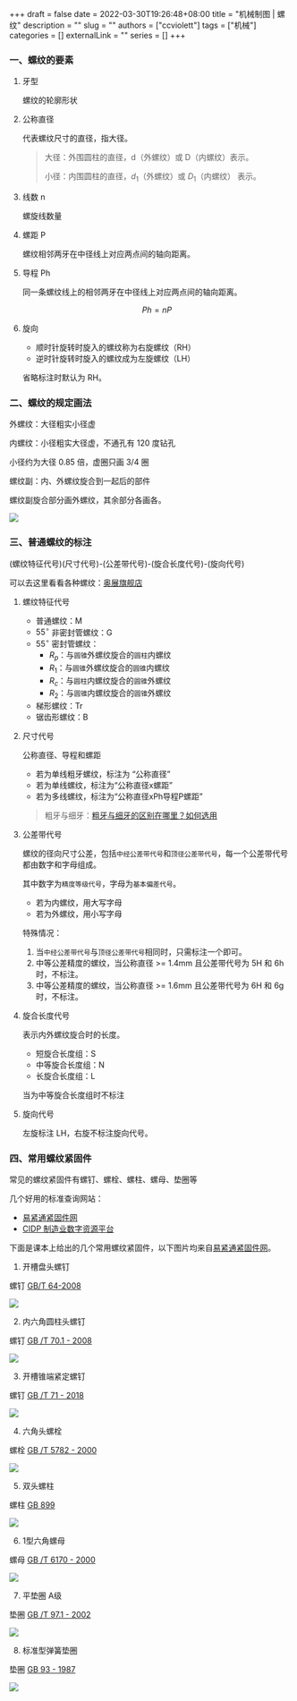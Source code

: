 +++ 
draft = false
date = 2022-03-30T19:26:48+08:00
title = "机械制图 | 螺纹"
description = ""
slug = ""
authors = ["ccviolett"]
tags = ["机械"]
categories = []
externalLink = ""
series = []
+++

### 一、螺纹的要素

1. 牙型

    螺纹的轮廓形状

2. 公称直径

    代表螺纹尺寸的直径，指大径。

    > 大径：外围圆柱的直径，d（外螺纹）或 D（内螺纹）表示。
    > 
    > 小径：内围圆柱的直径，$d_1$（外螺纹）或 $D_1$（内螺纹） 表示。

3. 线数 n

    螺旋线数量

4. 螺距 P

    螺纹相邻两牙在中径线上对应两点间的轴向距离。

5. 导程 Ph

    同一条螺纹线上的相邻两牙在中径线上对应两点间的轴向距离。

    $$ Ph = nP $$

6. 旋向

    - 顺时针旋转时旋入的螺纹称为右旋螺纹（RH）
    - 逆时针旋转时旋入的螺纹成为左旋螺纹（LH）

    省略标注时默认为 RH。

### 二、螺纹的规定画法

外螺纹：大径粗实小径虚

内螺纹：小径粗实大径虚，不通孔有 120 度钻孔

小径约为大径 0.85 倍，虚圈只画 3/4 圈

螺纹副：内、外螺纹旋合到一起后的部件

螺纹副旋合部分画外螺纹，其余部分各画各。

![](https://ccviolett-1307804825.cos.ap-shanghai.myqcloud.com/img/LWG1H3MJXPED6aq.png)

### 三、普通螺纹的标注

(螺纹特征代号)(尺寸代号)-(公差带代号)-(旋合长度代号)-(旋向代号)

可以去这里看看各种螺纹：[奥展旗舰店](https://aozhan.tmall.com/)

1. 螺纹特征代号
    - 普通螺纹：M
    - $55^\circ$ 非密封管螺纹：G
    - $55^\circ$ 密封管螺纹：
        - $R_p$：与`圆锥`外螺纹旋合的`圆柱`内螺纹
        - $R_1$：与`圆锥`外螺纹旋合的`圆锥`内螺纹
        - $R_c$：与`圆柱`内螺纹旋合的`圆锥`外螺纹
        - $R_2$：与`圆锥`内螺纹旋合的`圆锥`外螺纹
    - 梯形螺纹：Tr
    - 锯齿形螺纹：B

2. 尺寸代号

    公称直径、导程和螺距

    - 若为单线粗牙螺纹，标注为 “公称直径”
    - 若为单线螺纹，标注为“公称直径x螺距”
    - 若为多线螺纹，标注为“公称直径xPh导程P螺距”

    > 粗牙与细牙：[粗牙与细牙的区别在哪里？如何选用](https://zhuanlan.zhihu.com/p/237543900)

3. 公差带代号

    螺纹的径向尺寸公差，包括`中经公差带代号`和`顶径公差带代号`，每一个公差带代号都由数字和字母组成。

    其中数字为`精度等级代号`，字母为`基本偏差代号`。

    - 若为内螺纹，用大写字母
    - 若为外螺纹，用小写字母

    特殊情况：
    1. 当`中经公差带代号`与`顶径公差带代号`相同时，只需标注一个即可。
    2. 中等公差精度的螺纹，当公称直径 >= 1.4mm 且公差带代号为 5H 和 6h 时，不标注。
    3. 中等公差精度的螺纹，当公称直径 >= 1.6mm 且公差带代号为 6H 和 6g 时，不标注。

4. 旋合长度代号

    表示内外螺纹旋合时的长度。

    - 短旋合长度组：S
    - 中等旋合长度组：N
    - 长旋合长度组：L

    当为中等旋合长度组时不标注

5. 旋向代号

    左旋标注 LH，右旋不标注旋向代号。

### 四、常用螺纹紧固件

常见的螺纹紧固件有螺钉、螺栓、螺柱、螺母、垫圈等

几个好用的标准查询网站：
- [易紧通紧固件网](https://www.164580.com/)
- [CIDP 制造业数字资源平台](https://www.cidp.com.cn/)


下面是课本上给出的几个常用螺纹紧固件，以下图片均来自[易紧通紧固件网](https://www.164580.com/)。


1. 开槽盘头螺钉 

螺钉 [GB/T 64-2008](https://www.164580.com/info_29954.html)

![](https://ccviolett-1307804825.cos.ap-shanghai.myqcloud.com/img/6FbycP8E4etu5Ir.png)

2. 内六角圆柱头螺钉 

螺钉 [GB /T 70.1 - 2008](https://www.164580.com/info_30447.html)

![](https://ccviolett-1307804825.cos.ap-shanghai.myqcloud.com/img/WUFf91YGxQmvrLb.jpg)

3. 开槽锥端紧定螺钉 

螺钉 [GB /T 71 - 2018](https://www.164580.com/info_344862.html)

![](https://ccviolett-1307804825.cos.ap-shanghai.myqcloud.com/img/lTJ7xptPe4oRWGs.png)

4. 六角头螺栓 

螺栓 [GB /T 5782 - 2000](https://www.164580.com/info_6460.html)

![](https://ccviolett-1307804825.cos.ap-shanghai.myqcloud.com/img/Qvt2yUzPrpT1YC6.png)

5. 双头螺柱

螺柱 [GB 899](https://www.164580.com/info_765.html)

![](https://ccviolett-1307804825.cos.ap-shanghai.myqcloud.com/img/skDYA9CWuqogXQf.png)

6. 1型六角螺母 

螺母 [GB /T 6170 - 2000](https://www.164580.com/info_12529.html)

![](https://ccviolett-1307804825.cos.ap-shanghai.myqcloud.com/img/6SbTN198AwylzMO.jpg)

7. 平垫圈 A级 

垫圈 [GB /T 97.1 - 2002](https://www.164580.com/info_29155.html)

![](https://ccviolett-1307804825.cos.ap-shanghai.myqcloud.com/img/d9sDw51NMkXyzit.png)

8. 标准型弹簧垫圈 

垫圈 [GB 93 - 1987](https://www.164580.com/info_1037.html)

![](https://ccviolett-1307804825.cos.ap-shanghai.myqcloud.com/img/2KPyMuI3JSiFsLT.png)